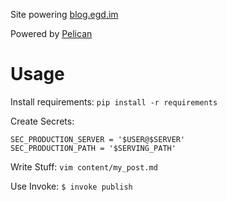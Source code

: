 Site powering [blog.egd.im](https://blog.egd.im)

Powered by [Pelican](http://getpelican.com)

Usage
=====
Install requirements:
`pip install -r requirements`

Create Secrets:
```
SEC_PRODUCTION_SERVER = '$USER@$SERVER'
SEC_PRODUCTION_PATH = '$SERVING_PATH'
```

Write Stuff: ```vim content/my_post.md```

Use Invoke: ```$ invoke publish```